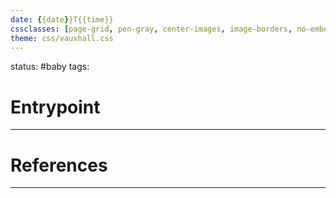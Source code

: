 ```yaml
---
date: {{date}}T{{time}}
cssclasses: [page-grid, pen-gray, center-images, image-borders, no-embed-border]
theme: css/vauxhall.css
---
```

status: #baby
tags: 
# Entrypoint

---
# References

---